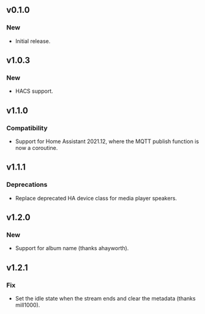 ## v0.1.0
### New
- Initial release.

## v1.0.3
### New
- HACS support.

## v1.1.0
### Compatibility
- Support for Home Assistant 2021.12, where the MQTT publish function is now a coroutine.

## v1.1.1
### Deprecations
- Replace deprecated HA device class for media player speakers. 

## v1.2.0
### New
- Support for album name (thanks ahayworth).

## v1.2.1
### Fix
- Set the idle state when the stream ends and clear the metadata (thanks mill1000).
